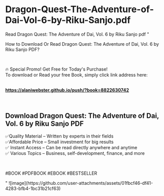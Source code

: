 # Dragon-Quest-The-Adventure-of-Dai-Vol-6-by-Riku-Sanjo.pdf
Read Dragon Quest: The Adventure of Dai, Vol. 6 by Riku Sanjo pdf
"<p>How to Download Or Read Dragon Quest: The Adventure of Dai, Vol. 6 by Riku Sanjo PDF?</p>
<p>&nbsp;</p>
<p>&#128293;  Special Promo! Get Free for Today's Purchase!<br />To download or Read your free Book, simply click link address here:&nbsp;<br />&nbsp;</p>
<p><a href=""https://alaniwebster.github.io/push/?book=8822630742""><strong>https://alaniwebster.github.io/push/?book=8822630742</strong></a></p>
<p>&nbsp;</p>
<h2>Download Dragon Quest: The Adventure of Dai, Vol. 6 by Riku Sanjo PDF</h2>
<p>&#x2705;Quality Material &ndash; Written by experts in their fields<br />&#x2705;Affordable Price &ndash; Small investment for big results<br />&#x2705; Instant Access &ndash; Can be read directly anywhere and anytime<br />&#x2705; Various Topics &ndash; Business, self-development, finance, and more</p>
<p>&nbsp;</p>
<p>#BOOK #PDFBOOK #EBOOK #BESTSELLER</p>
"
![image](https://github.com/user-attachments/assets/01fbcf46-df41-4283-bfb4-1bc31b21cf63)
